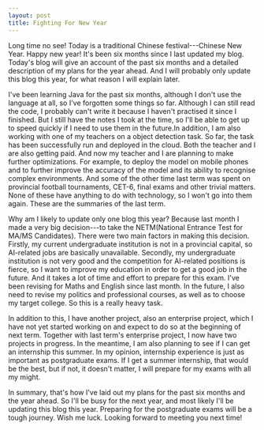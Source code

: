 ```yaml
---
layout: post
title: Fighting For New Year
---
```


Long time no see! Today is a traditional Chinese festival---Chinese New Year. Happy new year! It's been six months since I last updated my blog. Today's blog will give an account 
of the past six months and a detailed description of my plans for the year ahead. And I will probably only update this blog this year, for what reason I will explain later. 

I've been learning Java for the past six months, although I don't use the language at all, so I've forgotten some things so far. Although I can still read the code, I probably 
can't write it because I haven't practised it since I finished. But I still have the notes I took at the time, so I'll be able to get up to speed quickly if I need to use them in 
the future.In addition, I am also working with one of my teachers on a object detection task. So far, the task has been successfully run and deployed in the cloud. Both the 
teacher and I are also getting paid. And now my teacher and I are planning to make further optimizations. For example, to deploy the model on mobile phones and to further improve 
the accuracy of the model and its ability to recognise complex environments. And some of the other time last term was spent on provincial football tournaments, CET-6, final exams 
and other trivial matters. None of these have anything to do with technology, so I won't go into them again. These are the summaries of the last term.

Why am I likely to update only one blog this year? Because last month I made a very big decision---to take the NETM(National Entrance Test for MA/MS Candidates). There were two 
main factors in making this decision. Firstly, my current undergraduate institution is not in a provincial capital, so AI-related jobs are basically unavailable. Secondly, my 
undergraduate institution is not very good and the competition for AI-related positions is fierce, so I want to improve my education in order to get a good job in the future. And 
it takes a lot of time and effort to prepare for this exam. I've been revising for Maths and English since last month. In the future, I also need to revise my politics and 
professional courses, as well as to choose my target college. So this is a really heavy task.

In addition to this, I have another project, also an enterprise project, which I have not yet started working on and expect to do so at the beginning of next term. Together with 
last term's enterprise project, I now have two projects in progress. In the meantime, I am also planning to see if I can get an internship this summer. In my opinion, internship 
experience is just as important as postgraduate exams. If I get a summer internship, that would be the best, but if not, it doesn't matter, I will prepare for my exams with all 
my might.

In summary, that's how I've laid out my plans for the past six months and the year ahead. So I'll be busy for the next year, and most likely I'll be updating this blog this year. 
Preparing for the postgraduate exams will be a tough journey. Wish me luck. Looking forward to meeting you next time!
